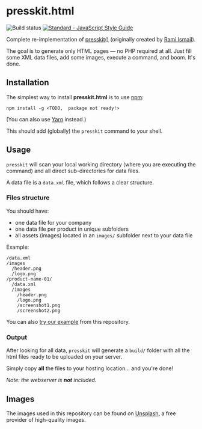 # presskit.html

![Build status](https://travis-ci.org/pixelnest/presskit.html.svg?branch=master)
[![Standard - JavaScript Style Guide](https://img.shields.io/badge/code%20style-standard-brightgreen.svg)](http://standardjs.com/)

Complete re-implementation of [presskit()](http://dopresskit.com) (originally created by [Rami Ismail](https://twitter.com/tha_rami)).

The goal is to generate only HTML pages — no PHP required at all. Just fill some XML data files, add some images, execute a command, and boom. It's done.

## Installation

The simplest way to install **presskit.html** is to use [npm](http://npmjs.org/):

```
npm install -g <TODO,  package not ready!>
```

(You can also use [Yarn](https://yarnpkg.com/en/) instead.)

This should add (globally) the `presskit` command to your shell.

## Usage

`presskit` will scan your local working directory (where you are executing the command) and all direct sub-directories for data files.

A data file is a `data.xml` file, which follows a clear structure.

### Files structure

You should have:

- one data file for your company
- one data file per product in unique subfolders
- all assets (images) located in an `images/` subfolder next to your data file

Example:

```
/data.xml
/images
  /header.png
  /logo.png
/product-name-01/
  /data.xml
  /images  
    /header.png
    /logo.png
    /screenshot1.png
    /screenshot2.png
```

You can also [try our example](https://github.com/pixelnest/presskit.html/tree/master/data) from this repository.

### Output

After looking for all data, `presskit` will generate a `build/` folder with all the html files ready to be uploaded on your server.

Simply copy **all** the files to your hosting location... and you're done!


*Note: the webserver is __not__ included.*

<!-- TODO -->
<!-- Contributing -->
<!-- Live examples -->

## Images

The images used in this repository can be found on [Unsplash](https://unsplash.com/), a free provider of high-quality images.
